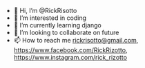 - 👋 Hi, I’m @RickRisotto
- 👀 I’m interested in coding 
- 🌱 I’m currently learning django 
- 💞️ I’m looking to collaborate on future
- 📫 How to reach me rickrisotto@gmail.com, https://www.facebook.com/RickRizotto, https://www.instagram.com/rick_rizotto

<!---
RickRisotto/RickRisotto is a ✨ special ✨ repository because its `README.md` (this file) appears on your GitHub profile.
You can click the Preview link to take a look at your changes.
--->
